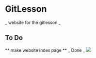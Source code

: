 # GitLesson
_ website for the gitlesson _
## To Do ##
** make website index page ** _ Done _
![](https://petapixel.com/assets/uploads/2021/09/Aditya-Kshirsagar_Laughing-Snake_00005728-1080x1536.jpg)

